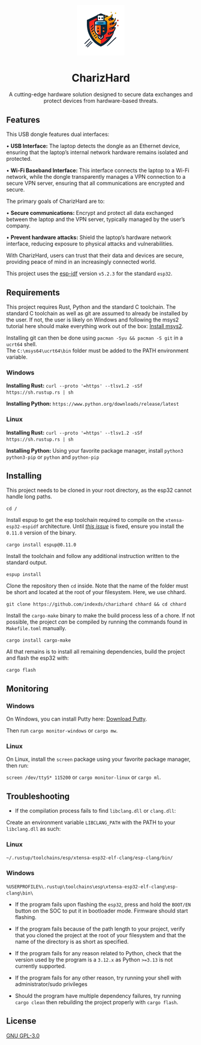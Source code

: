 <div align="center">

<img src="logo.png" width="25%" />

# CharizHard

A cutting-edge hardware solution designed to secure data exchanges and protect devices from hardware-based threats. 
</div>

## Features

This USB dongle features dual interfaces:

• **USB Interface:** The laptop detects the dongle as an Ethernet device, ensuring that the laptop’s internal network hardware
remains isolated and protected.

• **Wi-Fi Baseband Interface:** This interface connects the laptop to a Wi-Fi network, while the dongle transparently manages a
VPN connection to a secure VPN server, ensuring that all communications are encrypted and secure.

The primary goals of CharizHard are to:

• **Secure communications:** Encrypt and protect all data exchanged between the laptop and the VPN server, typically managed
by the user’s company.

• **Prevent hardware attacks:** Shield the laptop’s hardware network interface, reducing exposure to physical attacks and
vulnerabilities.

With CharizHard, users can trust that their data and devices are secure, providing peace of mind in an increasingly connected
world.

This project uses the [esp-idf](https://github.com/espressif/esp-idf/tree/v5.2.3) version `v5.2.3` for the standard `esp32`.

## Requirements

This project requires Rust, Python and the standard C toolchain. The standard C toolchain as well as git are assumed to already be installed by the user. If not, the user is likely on Windows and following the msys2 tutorial here should make everything work out of the box: [Install msys2](https://www.msys2.org/). 

Installing git can then be done using `pacman -Syu && pacman -S git` in a `ucrt64` shell.  
The `C:\msys64\ucrt64\bin` folder must be added to the PATH environment variable.

### Windows
**Installing Rust:**
```curl --proto '=https' --tlsv1.2 -sSf https://sh.rustup.rs | sh```

**Installing Python:** ```https://www.python.org/downloads/release/latest```

### Linux

**Installing Rust:**
```curl --proto '=https' --tlsv1.2 -sSf https://sh.rustup.rs | sh```

**Installing Python:** Using your favorite package manager, install `python3` `python3-pip` or `python` and `python-pip`

## Installing

This project needs to be cloned in your root directory, as the esp32 cannot handle long paths.

```cd /```

Install espup to get the esp toolchain required to compile on the `xtensa-esp32-espidf` architecture. Until [*this issue*](https://github.com/esp-rs/espup/issues/440) is fixed, ensure you install the `0.11.0` version of the binary.

```cargo install espup@0.11.0```

Install the toolchain and follow any additional instruction written to the standard output.

```espup install```

Clone the repository then `cd` inside. Note that the name of the folder must be short and located at the root of your filesystem. Here, we use chhard. 

```git clone https://github.com/indexds/charizhard chhard && cd chhard```

Install the `cargo-make` binary to make the build process less of a chore. If not possible, the project *can* be compiled by running the commands found in `Makefile.toml` manually.

```cargo install cargo-make```

All that remains is to install all remaining dependencies, build the project and flash the esp32 with:

```cargo flash```

## Monitoring

### Windows

On Windows, you can install Putty here: [Download Putty](https://www.putty.org/).

Then run `cargo monitor-windows` or `cargo mw`.

### Linux

On Linux, install the `screen` package using your favorite package manager, then run:

`screen /dev/ttyS* 115200` or `cargo monitor-linux` or `cargo ml`.

## Troubleshooting

* If the compilation process fails to find `libclang.dll` or `clang.dll`:

Create an environment variable `LIBCLANG_PATH` with the PATH to  your `libclang.dll` as such:

### Linux
```~/.rustup/toolchains/esp/xtensa-esp32-elf-clang/esp-clang/bin/```

### Windows
```%USERPROFILE%\.rustup\toolchains\esp\xtensa-esp32-elf-clang\esp-clang\bin\```

* If the program fails upon flashing the `esp32`, press and hold the `BOOT/EN` button on the SOC to put it in bootloader mode. Firmware should start flashing. 

* If the program fails because of the path length to your project, verify that you cloned the project at the root of your filesystem and that the name of the directory is as short as specified.

* If the program fails for any reason related to Python, check that the version used by the program is a `3.12.x` as Python `>=3.13` is not currently supported.

* If the program fails for any other reason, try running your shell with administrator/sudo privileges

* Should the program have multiple dependency failures, try running `cargo clean` then rebuilding the project properly with `cargo flash`.

## License

[GNU GPL-3.0](https://www.gnu.org/licenses/gpl-3.0.fr.html#license-text)